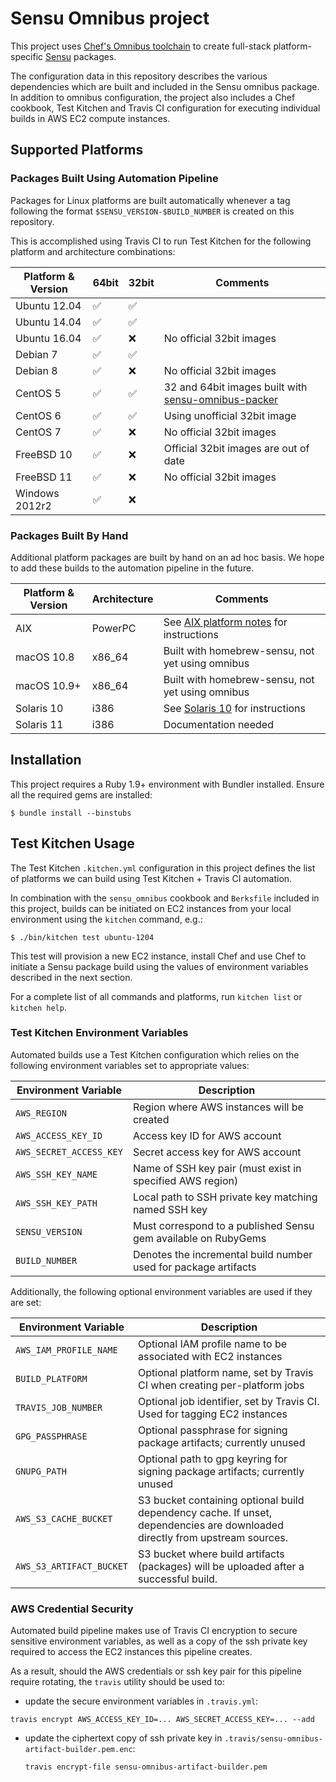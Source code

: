 Sensu Omnibus project
=====================
This project uses [Chef's Omnibus toolchain](https://github.com/chef/omnibus) to
create full-stack platform-specific [Sensu](https://sensuapp.org) packages.

The configuration data in this repository describes the various dependencies
which are built and included in the Sensu omnibus package. In addition to
omnibus configuration, the project also includes a Chef cookbook, Test
Kitchen and Travis CI configuration for executing individual builds in AWS EC2
compute instances.

## Supported Platforms

### Packages Built Using Automation Pipeline

Packages for Linux platforms are built automatically whenever a tag following
the format `$SENSU_VERSION-$BUILD_NUMBER` is created on this repository.

This is accomplished using Travis CI to run Test Kitchen for the following
platform and architecture combinations:

| Platform & Version | 64bit | 32bit | Comments                 |
|--------------------|-------|-------|--------------------------|
| Ubuntu 12.04       | ✅     | ✅     |                          |
| Ubuntu 14.04       | ✅     | ✅     |                          |
| Ubuntu 16.04       | ✅     | ❌     | No official 32bit images |
| Debian 7           | ✅     | ✅     |                          |
| Debian 8           | ✅     | ❌     | No official 32bit images |
| CentOS 5           | ✅     | ✅     | 32 and 64bit images built with [sensu-omnibus-packer](https://github.com/sensu/sensu-omnibus-packer) |
| CentOS 6           | ✅     | ✅     | Using unofficial 32bit image |
| CentOS 7           | ✅     | ❌     | No official 32bit images |
| FreeBSD 10         | ✅     | ❌     | Official 32bit images are out of date |
| FreeBSD 11         | ✅     | ❌     | No official 32bit images |
| Windows 2012r2     | ✅     | ❌     |                          |

### Packages Built By Hand

Additional platform packages are built by hand on an ad hoc basis. We hope to
add these builds to the automation pipeline in the future.

| Platform & Version | Architecture | Comments                                                        |
|--------------------|--------------|-----------------------------------------------------------------|
| AIX                | PowerPC      | See [AIX platform notes](platform-docs/AIX.md) for instructions |
| macOS 10.8         | x86_64       | Built with homebrew-sensu, not yet using omnibus                |
| macOS 10.9+        | x86_64       | Built with homebrew-sensu, not yet using omnibus                |
| Solaris 10         | i386         | See [Solaris 10](platform-docs/SOLARIS_10.md) for instructions  |
| Solaris 11         | i386         | Documentation needed                                            |

## Installation

This project requires a Ruby 1.9+ environment with Bundler installed. Ensure all
the required gems are installed:

```shell
$ bundle install --binstubs
```

## Test Kitchen Usage

The Test Kitchen `.kitchen.yml` configuration in this project defines the
list of platforms we can build using Test Kitchen + Travis CI automation.

In combination with the `sensu_omnibus` cookbook and `Berksfile` included in
this project, builds can be initiated on EC2 instances from your local
environment using the `kitchen` command, e.g.:

```shell
$ ./bin/kitchen test ubuntu-1204
```

This test will provision a new EC2 instance, install Chef and use Chef to
initiate a Sensu package build using the values of environment variables
described in the next section.

For a complete list of all commands and platforms, run `kitchen list` or
`kitchen help`.

### Test Kitchen Environment Variables

Automated builds use a Test Kitchen configuration which relies on the following
environment variables set to appropriate values:

| Environment Variable    | Description                                                     |
|-------------------------|-----------------------------------------------------------------|
| `AWS_REGION`            | Region where AWS instances will be created                      |
| `AWS_ACCESS_KEY_ID`     | Access key ID for AWS account                                   |
| `AWS_SECRET_ACCESS_KEY` | Secret access key for AWS account                               |
| `AWS_SSH_KEY_NAME`      | Name of SSH key pair (must exist in specified AWS region)       |
| `AWS_SSH_KEY_PATH`      | Local path to SSH private key matching named SSH key            |
| `SENSU_VERSION`         | Must correspond to a published Sensu gem available on RubyGems  |
| `BUILD_NUMBER`          | Denotes the incremental build number used for package artifacts |

Additionally, the following optional environment variables are used if they are set:

| Environment Variable    | Description                                                                  |
|--------------------------|------------------------------------------------------------------------------|
| `AWS_IAM_PROFILE_NAME`   | Optional IAM profile name to be associated with EC2 instances                |
| `BUILD_PLATFORM`         | Optional platform name, set by Travis CI  when creating per-platform jobs    |
| `TRAVIS_JOB_NUMBER`      | Optional job identifier, set by Travis CI. Used for tagging EC2 instances    |
| `GPG_PASSPHRASE`         | Optional passphrase for signing package artifacts; currently unused          |
| `GNUPG_PATH`             | Optional path to gpg keyring for signing package artifacts; currently unused |
| `AWS_S3_CACHE_BUCKET`    | S3 bucket containing optional build dependency cache. If unset, dependencies are downloaded directly from upstream sources. |
| `AWS_S3_ARTIFACT_BUCKET` | S3 bucket where build artifacts (packages) will be uploaded after a successful build. |

### AWS Credential Security

Automated build pipeline makes use of Travis CI encryption to secure sensitive
environment variables, as well as a copy of the ssh private key required to
access the EC2 instances this pipeline creates.

As a result, should the AWS credentials or ssh key pair for this pipeline require
rotating, the `travis` utility should be used to:

* update the secure environment variables in `.travis.yml`:

 `travis encrypt AWS_ACCESS_KEY_ID=... AWS_SECRET_ACCESS_KEY=... --add`

* update the ciphertext copy of ssh private key in `.travis/sensu-omnibus-artifact-builder.pem.enc`:

  `travis encrypt-file sensu-omnibus-artifact-builder.pem`